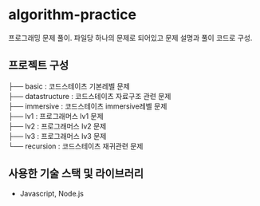# algorithm-practice
프로그래밍 문제 풀이. 파일당 하나의 문제로 되어있고 문제 설명과 풀이 코드로 구성.

## 프로젝트 구성
├── basic : 코드스테이츠 기본레벨 문제<br/>
├── datastructure : 코드스테이츠 자료구조 관련 문제<br/>
├── immersive : 코드스테이츠 immersive레벨 문제<br/>
├── lv1 : 프로그래머스 lv1 문제<br/>
├── lv2 : 프로그래머스 lv2 문제<br/>
├── lv3 : 프로그래머스 lv3 문제<br/>
└── recursion : 코드스테이츠 재귀관련 문제<br/>

## 사용한 기술 스택 및 라이브러리
* Javascript, Node.js
